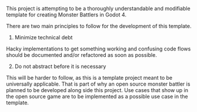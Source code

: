 This project is attempting to be a thoroughly understandable and modifiable template for creating Monster Battlers in Godot 4.

There are two main principles to follow for the development of this template.
1. Minimize technical debt
   
  Hacky implementations to get something working and confusing code flows should be documented and/or refactored as soon as possible.

2. Do not abstract before it is necessary

  This will be harder to follow, as this is a template project meant to be universally applicable. That is part of why an open source monster battler is planned to be developed along side this project. Use cases that show up in the open source game are to be implemented as a possible use case in the template.
